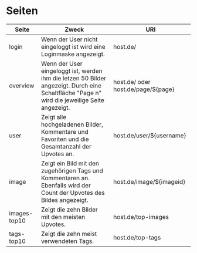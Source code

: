 # Seiten

| Seite | Zweck | URI |
|---|---|---|
|  login | Wenn der User nicht eingeloggt ist wird eine Loginmaske angezeigt. |  host.de/ |
| overview | Wenn der User eingeloggt ist, werden ihm die letzen 50 Bilder angezeigt. Durch eine Schaltfläche "Page n" wird die jeweilige Seite angezeigt. | host.de/ oder host.de/page/${page} |
| user | Zeigt alle hochgeladenen Bilder, Kommentare und Favoriten und die Gesamtanzahl der Upvotes an. | host.de/user/${username} |
| image | Zeigt ein Bild mit den zugehörigen Tags und Kommentaren an. Ebenfalls wird der Count der Upvotes des Bildes angezeigt. | host.de/image/${imageid} |
| images-top10 | Zeigt die zehn Bilder mit den meisten Upvotes. | host.de/top-images |
| tags-top10 | Zeigt die zehn meist verwendeten Tags. | host.de/top-tags |


